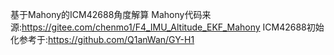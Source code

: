 基于Mahony的ICM42688角度解算
Mahony代码来源:https://gitee.com/chenmo1/F4_IMU_Altitude_EKF_Mahony
ICM42688初始化参考于:https://github.com/Q1anWan/GY-H1
